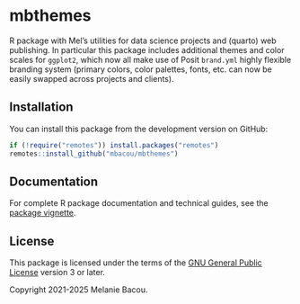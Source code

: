 # mbthemes

R package with Mel’s utilities for data science projects and (quarto) web publishing. In particular this package includes additional themes and color scales for `ggplot2`, which now all make use of Posit `brand.yml` highly flexible branding system (primary colors, color palettes, fonts, etc. can now be easily swapped across projects and clients).

## Installation

You can install this package from the development version on GitHub:

```r
if (!require("remotes")) install.packages("remotes")
remotes::install_github("mbacou/mbthemes")
```

## Documentation

For complete R package documentation and technical guides, see the [package vignette](https://mbacou.github.io/mbthemes/).

## License

This package is licensed under the terms of the [GNU General Public
License](https://www.gnu.org/licenses/gpl-3.0.html) version 3 or later.

Copyright 2021-2025 Melanie Bacou.


